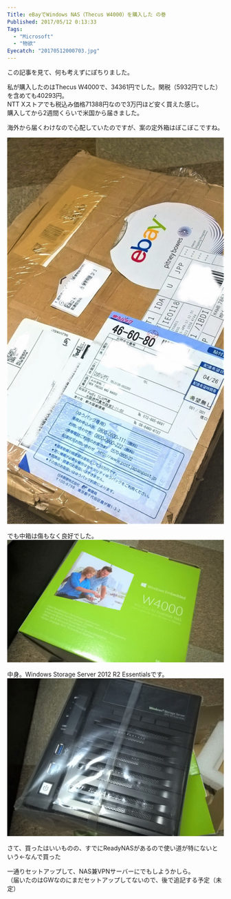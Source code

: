 ```yaml
---
Title: eBayでWindows NAS（Thecus W4000）を購入した の巻
Published: 2017/05/12 0:13:33
Tags:
  - "Microsoft"
  - "物欲"
Eyecatch: "20170512000703.jpg"
---
```

この記事を見て、何も考えずにぽちりました。  

<?# OEmbed "https://satsumahomeserver.com/blog/255487" /?>

私が購入したのはThecus W4000で、34361円でした。関税（5932円でした）を含めても40293円。  
NTT Xストアでも税込み価格71388円なので3万円ほど安く買えた感じ。  
購入してから2週間くらいで米国から届きました。  

海外から届くわけなので心配していたのですが、案の定外箱はぼこぼこですね。  

![](20170512000703.jpg) 

でも中箱は傷もなく良好でした。  
![](20170503211927.jpg) 

中身。Windows Storage Server 2012 R2 Essentialsです。  
![](20170503212127.jpg) 

さて、買ったはいいものの、すでにReadyNASがあるので使い道が特にないという←なんで買った  

一通りセットアップして、NAS兼VPNサーバーにでもしようかしら。  
（届いたのはGWなのにまだセットアップしてないので、後で追記する予定（未定）